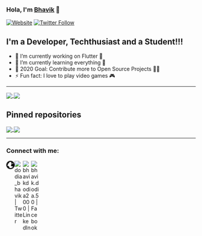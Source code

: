 ### Hola, I'm [Bhavik][website] 👋

[![Website](https://img.shields.io/website?label=bhavik-dodia.github.io&style=for-the-badge&url=https%3A%2F%2Fbhavik-dodia.github.io)](https://bhavik-dodia.github.io/)
[![Twitter Follow](https://img.shields.io/twitter/follow/dodia_bhavik?color=1DA1F2&logo=twitter&style=for-the-badge)](https://twitter.com/intent/follow?original_referer=https%3A%2F%2Fgithub.com%2Fdodia_bhavik&screen_name=dodia_bhavik)

## I'm a Developer, Techthusiast and a Student!!!

- 🔭 I’m currently working on Flutter 💙
- 🌱 I’m currently learning everything 🤣
- 🥅 2020 Goal: Contribute more to Open Source Projects 👨‍💻
- ⚡ Fun fact: I love to play video games 🎮

---

<a href="https://github.com/anuraghazra/github-readme-stats">
  <img align="center" src="https://github-readme-stats.vercel.app/api?username=bhavik-dodia&hide=issues&show_icons=true&count_private=true&hide_border=true&title_color=4285F47&icon_color=DB4437&text_color=0F9D58&theme=nightowl" />
</a>
<a href="https://github.com/anuraghazra/github-readme-stats">
  <img align="center" src="https://github-readme-stats.vercel.app/api/top-langs/?username=bhavik-dodia&layout=compact&hide_border=true&title_color=4285F4&text_color=0F9D58&theme=nightowl" />
</a>

## Pinned repositories

<a href="https://github.com/bhavik-dodia/todoey">
  <img align="center" src="https://github-readme-stats.vercel.app/api/pin/?username=bhavik-dodia&repo=todoey&show_icons=true&hide_border=true&title_color=4285F47&icon_color=DB4437&text_color=0F9D58&theme=nightowl" />
</a>
<a href="https://github.com/bhavik-dodia/whatsapp-automation">
  <img align="center" src="https://github-readme-stats.vercel.app/api/pin/?username=bhavik-dodia&repo=whatsapp-automation&show_icons=true&hide_border=true&title_color=4285F4&icon_color=DB4437&text_color=0F9D58&theme=nightowl" />
</a>

---

### Connect with me:

[<img align="left" alt="bhavik-dodia.github.io" width="22px" src="https://raw.githubusercontent.com/iconic/open-iconic/master/svg/globe.svg" />][website]
[<img align="left" alt="dodia_bhavik | Twitter" width="22px" src="https://cdn.jsdelivr.net/npm/simple-icons@v3/icons/twitter.svg" />][twitter]
[<img align="left" alt="bhavikdodia2000 | LinkedIn" width="22px" src="https://cdn.jsdelivr.net/npm/simple-icons@v3/icons/linkedin.svg" />][linkedin]
[<img align="left" alt="bhavik.dodia.50 | Facebook" width="22px" src="https://cdn.jsdelivr.net/npm/simple-icons@v3/icons/facebook.svg" />][facebook]


[website]: https://bhavik-dodia.github.io
[twitter]: https://twitter.com/dodia_bhavik
[linkedin]: https://www.linkedin.com/in/bhavikdodia2000
[facebook]: https://m.facebook.com/bhavik.dodia.50
